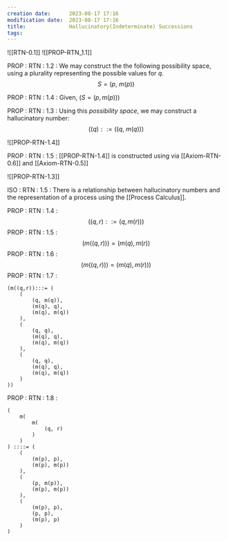 ```yaml
---
creation date:		2023-08-17 17:16
modification date:	2023-08-17 17:16
title: 				Hallucinatory(Indeterminate) Successions
tags:
---
```


![[RTN-0.1]]
![[PROP-RTN_1.1]]

PROP : RTN : 1.2 : We may construct the the following possibility space, using a plurality representing the possible values for $q$.
$$
	S = (p,\ m(p))
$$

PROP : RTN : 1.4 : Given, $(S = (p,m(p)))$  

PROP : RTN : 1.3 : Using this $possibility \ space$, we may construct a hallucinatory number:
$$
	((q) ::= ((q,\ m(q)))
$$

![[PROP-RTN-1.4]]

PROP : RTN : 1.5 : [[PROP-RTN-1.4]] is constructed using via [[Axiom-RTN-0.6]] and [[Axiom-RTN-0.5]]

![[PROP-RTN-1.3]]

ISO : RTN : 1.5 : There is a relationship between hallucinatory numbers and the representation of a process using the [[Process Calculus]].

PROP : RTN : 1.4 : $$
	((q,r) ::= (q, m(r)))
$$
PROP : RTN : 1.5 : $$
	(m((q, r))) = (m(q), m(r))
$$
PROP : RTN : 1.6 : $$
	(m((q,r))) = (m(q), m(r)))
$$
PROP : RTN : 1.7 : 
```
(m((q,r)):::= (
	(
		(q, m(q)),  
		(m(q), q),  
		(m(q), m(q))
	),  
	(
		(q, q), 
		(m(q), q), 
		(m(q), m(q))
	), 
	(
		(q, q), 
		(m(q), q), 
		(m(q), m(q))
	)
))
```

PROP : RTN : 1.8 : 
```
(
	m(
		m(
			(q, r)
		)
	)
) ::::= (
	(
		(m(p), p), 
		(m(p), m(p))
	), 
	(
		(p, m(p)), 
		(m(p), m(p))
	), 
	(
		(m(p), p), 
		(p, p),
		(m(p), p)
	)
)
```